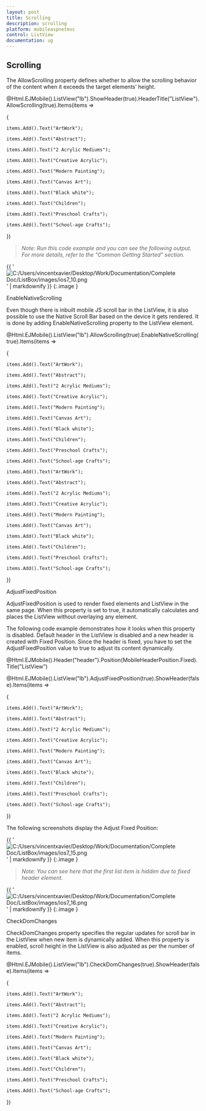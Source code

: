 ```yaml
---
layout: post
title: Scrolling
description: scrolling
platform: mobileaspnetmvc
control: ListView
documentation: ug
---
```


## Scrolling

The AllowScrolling property defines whether to allow the scrolling behavior of the content when it exceeds the target elements’ height.





@Html.EJMobile().ListView("lb").ShowHeader(true).HeaderTitle("ListView").AllowScrolling(true).Items(items =>

{

    items.Add().Text("ArtWork");

    items.Add().Text("Abstract");

    items.Add().Text("2 Acrylic Mediums");

    items.Add().Text("Creative Acrylic");

    items.Add().Text("Modern Painting");

    items.Add().Text("Canvas Art");

    items.Add().Text("Black white");

    items.Add().Text("Children");

    items.Add().Text("Preschool Crafts");

    items.Add().Text("School-age Crafts");

})



> _Note: Run this code example and you can see the following output. For more details, refer to the "Common Getting Started" section._

{{ '![C:/Users/vincentxavier/Desktop/Work/Documentation/Complete Doc/ListBox/images/ios7_10.png](Scrolling_images/Scrolling_img1.png)' | markdownify }}
{:.image }


EnableNativeScrolling

Even though there is inbuilt mobile JS scroll bar in the ListView, it is also possible to use the Native Scroll Bar based on the device it gets rendered. It is done by adding EnableNativeScrolling property to the ListView element. 





@Html.EJMobile().ListView("lb").AllowScrolling(true).EnableNativeScrolling(true).Items(items =>

{

    items.Add().Text("ArtWork");

    items.Add().Text("Abstract");

    items.Add().Text("2 Acrylic Mediums");

    items.Add().Text("Creative Acrylic");

    items.Add().Text("Modern Painting");

    items.Add().Text("Canvas Art");

    items.Add().Text("Black white");

    items.Add().Text("Children");

    items.Add().Text("Preschool Crafts");

    items.Add().Text("School-age Crafts");

    items.Add().Text("ArtWork");

    items.Add().Text("Abstract");

    items.Add().Text("2 Acrylic Mediums");

    items.Add().Text("Creative Acrylic");

    items.Add().Text("Modern Painting");

    items.Add().Text("Canvas Art");

    items.Add().Text("Black white");

    items.Add().Text("Children");

    items.Add().Text("Preschool Crafts");

    items.Add().Text("School-age Crafts");

})

AdjustFixedPosition

AdjustFixedPosition is used to render fixed elements and ListView in the same page. When this property is set to true, it automatically calculates and places the ListView without overlaying any element.

The following code example demonstrates how it looks when this property is disabled. Default header in the ListView is disabled and a new header is created with Fixed Position. Since the header is fixed, you have to set the AdjustFixedPosition value to true to adjust its content dynamically.





@Html.EJMobile().Header("header").Position(MobileHeaderPosition.Fixed).Title("ListView")

@Html.EJMobile().ListView("lb").AdjustFixedPosition(true).ShowHeader(false).Items(items =>

{

    items.Add().Text("ArtWork");

    items.Add().Text("Abstract");

    items.Add().Text("2 Acrylic Mediums");

    items.Add().Text("Creative Acrylic");

    items.Add().Text("Modern Painting");

    items.Add().Text("Canvas Art");

    items.Add().Text("Black white");

    items.Add().Text("Children");

    items.Add().Text("Preschool Crafts");

    items.Add().Text("School-age Crafts");



})



The following screenshots display the Adjust Fixed Position:

{{ '![C:/Users/vincentxavier/Desktop/Work/Documentation/Complete Doc/ListBox/images/ios7_15.png](Scrolling_images/Scrolling_img2.png)' | markdownify }}
{:.image }


> _Note: You can see here that the first list item is hidden due to fixed header element._

{{ '![C:/Users/vincentxavier/Desktop/Work/Documentation/Complete Doc/ListBox/images/ios7_16.png](Scrolling_images/Scrolling_img3.png)' | markdownify }}
{:.image }


CheckDomChanges

CheckDomChanges property specifies the regular updates for scroll bar in the ListView when new item is dynamically added. When this property is enabled, scroll height in the ListView is also adjusted as per the number of items.





@Html.EJMobile().ListView("lb").CheckDomChanges(true).ShowHeader(false).Items(items =>

{

    items.Add().Text("ArtWork");

    items.Add().Text("Abstract");

    items.Add().Text("2 Acrylic Mediums");

    items.Add().Text("Creative Acrylic");

    items.Add().Text("Modern Painting");

    items.Add().Text("Canvas Art");

    items.Add().Text("Black white");

    items.Add().Text("Children");

    items.Add().Text("Preschool Crafts");

    items.Add().Text("School-age Crafts");



})



